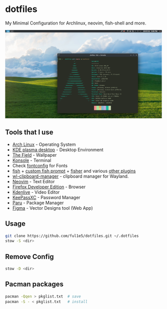 # dotfiles

My Minimal Configuration for Archlinux, neovim, fish-shell and more.

![screenshot](./screenshot.png)

## Tools that I use

- [Arch Linux](https://archlinux.org/) - Operating System
- [KDE plasma desktop](https://kde.org/plasma-desktop/) - Desktop Environment
- [The Field](https://www.reddit.com/r/wallpaper/comments/vmc9fw/the_field_3840x2160/) - Wallpaper
- [Konsole](https://konsole.kde.org/) - Terminal
- Check [fontconfig](fontconfig/.fonts.conf) for Fonts
- [fish](https://fishshell.com/) + [custom fish prompt](./fish/.config/fish/functions/) +
  [fisher](https://github.com/jorgebucaran/fisher) and various [other plugins](./fish/.config/fish/fish_plugins)
- [wl-clipboard-manager](https://github.com/bugaevc/wl-clipboard) - clipboard manager for Wayland.
- [Neovim](https://github.com/neovim/neovim) - Text Editor
- [Firefox Developer Edition](https://www.mozilla.org/en-US/firefox/developer/) - Browser
- [Kdenlive](https://kdenlive.org/en/) - Video Editor
- [KeePassXC](https://keepassxc.org/) - Password Manager
- [Paru](https://github.com/Morganamilo/paru) - Package Manager
- [Figma](https://www.figma.com) - Vector Designs tool (Web App)

## Usage

```bash
git clone https://github.com/ful1e5/dotfiles.git ~/.dotfiles
stow -S <dir>
```

## Remove Config

```bash
stow -D <dir>
```

## Pacman packages

```bash
pacman -Qqen > pkglist.txt  # save
pacman -S - < pkglist.txt   # install
```
